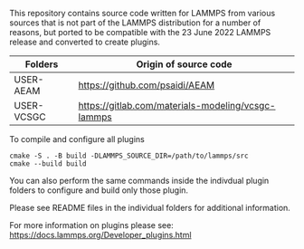 This repository contains source code written for LAMMPS from
various sources that is not part of the LAMMPS distribution
for a number of reasons, but ported to be compatible with the
23 June 2022 LAMMPS release and converted to create plugins.

| Folders    | Origin of source code                              |
|------------|----------------------------------------------------|
| USER-AEAM  | https://github.com/psaidi/AEAM                     |
| USER-VCSGC | https://gitlab.com/materials-modeling/vcsgc-lammps |

To compile and configure all plugins

```
cmake -S . -B build -DLAMMPS_SOURCE_DIR=/path/to/lammps/src
cmake --build build
```

You can also perform the same commands inside the indivdual
plugin folders to configure and build only those plugin.

Please see README files in the individual folders for additional information.

For more information on plugins please see: https://docs.lammps.org/Developer_plugins.html
